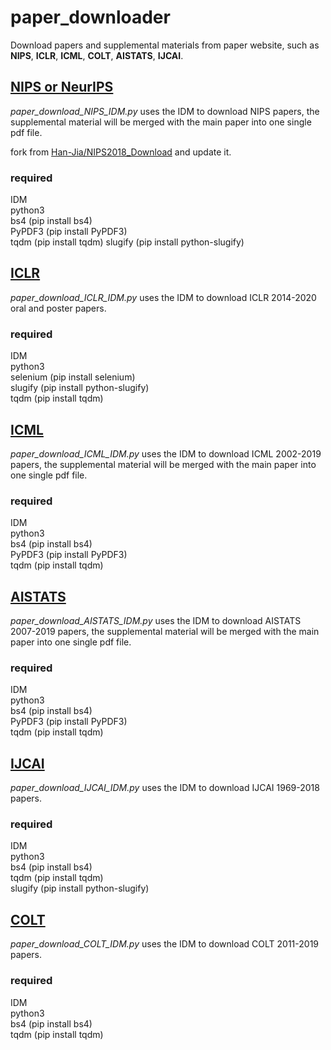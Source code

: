 # paper_downloader

Download papers and supplemental materials from paper website, such as **NIPS**, **ICLR**, **ICML**, **COLT**, **AISTATS**, **IJCAI**.

## [NIPS or NeurIPS](https://nips.cc/)

*paper_download_NIPS_IDM.py* uses the IDM to download NIPS papers, the supplemental material will be merged with the main paper into one single pdf file.

fork from [Han-Jia/NIPS2018_Download](https://github.com/Han-Jia/NIPS2018_Download) and update it.

### required 
IDM  
python3  
bs4 (pip install bs4)  
PyPDF3 (pip install PyPDF3)  
tqdm (pip install tqdm)
slugify (pip install python-slugify) 

## [ICLR](https://iclr.cc/)

*paper_download_ICLR_IDM.py* uses the IDM to download ICLR 2014-2020 oral and poster papers.

### required
IDM  
python3  
selenium (pip install selenium)  
slugify (pip install python-slugify)   
tqdm (pip install tqdm)



## [ICML](https://icml.cc/)

*paper_download_ICML_IDM.py* uses the IDM to download ICML 2002-2019 papers, the supplemental material will be merged with the main paper into one single pdf file.

### required
IDM  
python3  
bs4 (pip install bs4)  
PyPDF3 (pip install PyPDF3)  
tqdm (pip install tqdm)  

## [AISTATS](https://www.aistats.org/)

*paper_download_AISTATS_IDM.py* uses the IDM to download AISTATS 2007-2019 papers, the supplemental material will be merged with the main paper into one single pdf file.

### required
IDM  
python3  
bs4 (pip install bs4)  
PyPDF3 (pip install PyPDF3)  
tqdm (pip install tqdm)  

## [IJCAI](https://www.ijcai.org/)

*paper_download_IJCAI_IDM.py* uses the IDM to download IJCAI 1969-2018 papers.

### required
IDM  
python3  
bs4 (pip install bs4)  
tqdm (pip install tqdm)   
slugify (pip install python-slugify)  

## [COLT](http://learningtheory.org/colt2020/)

*paper_download_COLT_IDM.py* uses the IDM to download COLT 2011-2019 papers.

### required
IDM  
python3  
bs4 (pip install bs4)  
tqdm (pip install tqdm)   
